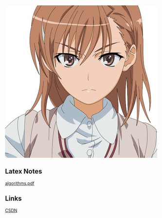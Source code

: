 
![paojie](assets/images/paojie.jpg ':class=center :size=250x250')
## Latex Notes
[algorithms.pdf](algorithms.pdf)

## Links
[CSDN](https://blog.csdn.net/dujcel)